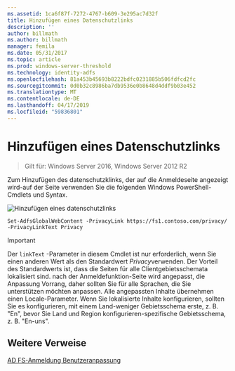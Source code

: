 ```yaml
---
ms.assetid: 1ca6f87f-7272-4767-b609-3e295ac7d32f
title: Hinzufügen eines Datenschutzlinks
description: ''
author: billmath
ms.author: billmath
manager: femila
ms.date: 05/31/2017
ms.topic: article
ms.prod: windows-server-threshold
ms.technology: identity-adfs
ms.openlocfilehash: 81a453b45693b8222bdfc0231885b506fdfcd2fc
ms.sourcegitcommit: 0d0b32c8986ba7db9536e0b8648d4ddf9b03e452
ms.translationtype: MT
ms.contentlocale: de-DE
ms.lasthandoff: 04/17/2019
ms.locfileid: "59836801"
---
```

# <a name="add-privacy-link"></a>Hinzufügen eines Datenschutzlinks 

>Gilt für: Windows Server 2016, Windows Server 2012 R2

Zum Hinzufügen des datenschutzklinks, der auf die Anmeldeseite angezeigt wird\-auf der Seite verwenden Sie die folgenden Windows PowerShell-Cmdlets und Syntax.  

![Hinzufügen eines datenschutzlinks](media/AD-FS-user-sign-in-customization/ADFS_Blue_Custom2.png) 
  
 
`Set-AdfsGlobalWebContent -PrivacyLink https://fs1.contoso.com/privacy/ -PrivacyLinkText Privacy`  
 
  
> [!IMPORTANT]  
> Der `linkText` -Parameter in diesem Cmdlet ist nur erforderlich, wenn Sie einen anderen Wert als den Standardwert *Privacy*verwenden. Der Vorteil des Standardwerts ist, dass die Seiten für alle Clientgebietsschemata lokalisiert sind. nach der Anmeldefunktion\-Seite wird angepasst, die Anpassung Vorrang, daher sollten Sie für alle Sprachen, die Sie unterstützen möchten anpassen. Alle angepassten Inhalte übernehmen einen Locale-Parameter. Wenn Sie lokalisierte Inhalte konfigurieren, sollten Sie es konfigurieren, mit einem Land\-weniger Gebietsschema erste, z. B. "En", bevor Sie Land und Region konfigurieren\-spezifische Gebietsschema, z. B. "En\-uns".  

## <a name="additional-references"></a>Weitere Verweise 
[AD FS-Anmeldung Benutzeranpassung](AD-FS-user-sign-in-customization.md)  
